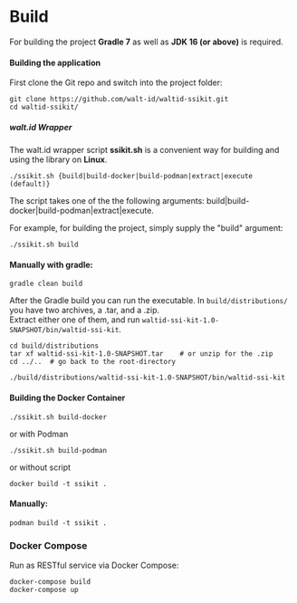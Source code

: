# Build

For building the project **Gradle 7** as well as **JDK 16 (or above)** is required.

#### Building the application

First clone the Git repo and switch into the project folder:

    git clone https://github.com/walt-id/waltid-ssikit.git
    cd waltid-ssikit/

##### walt.id Wrapper

The walt.id wrapper script **ssikit.sh** is a convenient way for building and using the library on **Linux**.

    ./ssikit.sh {build|build-docker|build-podman|extract|execute (default)}

The script takes one of the the following arguments: build|build-docker|build-podman|extract|execute.

For example, for building the project, simply supply the "build" argument:

    ./ssikit.sh build

#### Manually with gradle:

    gradle clean build

After the Gradle build you can run the executable. In `build/distributions/` you have two archives, a .tar, and a .zip.  
Extract either one of them, and run `waltid-ssi-kit-1.0-SNAPSHOT/bin/waltid-ssi-kit`.

    cd build/distributions
    tar xf waltid-ssi-kit-1.0-SNAPSHOT.tar    # or unzip for the .zip
    cd ../..  # go back to the root-directory

    ./build/distributions/waltid-ssi-kit-1.0-SNAPSHOT/bin/waltid-ssi-kit

#### Building the Docker Container

    ./ssikit.sh build-docker

or with Podman

    ./ssikit.sh build-podman

or without script

    docker build -t ssikit .


#### Manually:

    podman build -t ssikit .

### Docker Compose

Run as RESTful service via Docker Compose:

    docker-compose build
    docker-compose up
